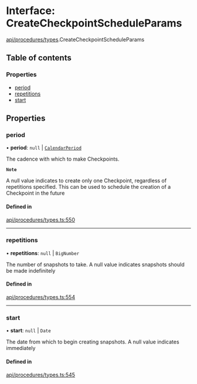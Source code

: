 # Interface: CreateCheckpointScheduleParams

[api/procedures/types](../wiki/api.procedures.types).CreateCheckpointScheduleParams

## Table of contents

### Properties

- [period](../wiki/api.procedures.types.CreateCheckpointScheduleParams#period)
- [repetitions](../wiki/api.procedures.types.CreateCheckpointScheduleParams#repetitions)
- [start](../wiki/api.procedures.types.CreateCheckpointScheduleParams#start)

## Properties

### period

• **period**: ``null`` \| [`CalendarPeriod`](../wiki/types.CalendarPeriod)

The cadence with which to make Checkpoints.

**`Note`**

 A null value indicates to create only one Checkpoint, regardless of repetitions specified. This can be used to schedule the creation of a Checkpoint in the future

#### Defined in

[api/procedures/types.ts:550](https://github.com/PolymeshAssociation/polymesh-sdk/blob/07a4c5b0/src/api/procedures/types.ts#L550)

___

### repetitions

• **repetitions**: ``null`` \| `BigNumber`

The number of snapshots to take. A null value indicates snapshots should be made indefinitely

#### Defined in

[api/procedures/types.ts:554](https://github.com/PolymeshAssociation/polymesh-sdk/blob/07a4c5b0/src/api/procedures/types.ts#L554)

___

### start

• **start**: ``null`` \| `Date`

The date from which to begin creating snapshots. A null value indicates immediately

#### Defined in

[api/procedures/types.ts:545](https://github.com/PolymeshAssociation/polymesh-sdk/blob/07a4c5b0/src/api/procedures/types.ts#L545)
